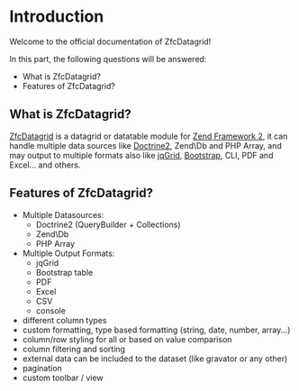 # Introduction

Welcome to the official documentation of ZfcDatagrid!

In this part, the following questions will be answered:

* What is ZfcDatagrid?
* Features of ZfcDatagrid?

## What is ZfcDatagrid?

[ZfcDatagrid](https://github.com/ThaDafinser/ZfcDatagrid/) is a datagrid or datatable module for 
[Zend Framework 2](https://github.com/zendframework/zf2/), it can handle multiple data sources like [Doctrine2](http://www.doctrine-project.org/), 
Zend\Db and PHP Array, and may output to multiple formats also like [jqGrid](http://jqgrid.com/), [Bootstrap](http://getbootstrap.com/), 
CLI, PDF and Excel... and others.

## Features of ZfcDatagrid?

* Multiple Datasources: 
  * Doctrine2 (QueryBuilder + Collections)
  * Zend\Db
  * PHP Array
* Multiple Output Formats:
  * jqGrid
  * Bootstrap table
  * PDF
  * Excel
  * CSV
  * console
* different column types
* custom formatting, type based formatting (string, date, number, array...)
* column/row styling for all or based on value comparison
* column filtering and sorting
* external data can be included to the dataset (like gravator or any other)
* pagination
* custom toolbar / view
